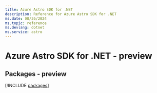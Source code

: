 ```yaml
---
title: Azure Astro SDK for .NET
description: Reference for Azure Astro SDK for .NET
ms.date: 08/26/2024
ms.topic: reference
ms.devlang: dotnet
ms.service: astro
---
```

# Azure Astro SDK for .NET - preview
## Packages - preview
[!INCLUDE [packages](astro-index.md)]